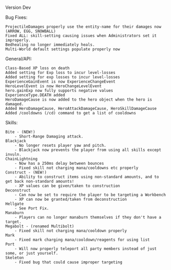 Version Dev

Bug Fixes:

	ProjectileDamages properly use the entity-name for their damages now (ARROW, EGG, SNOWBALL)
	Fixed ALL: skill-setting causing issues when Administrators set it improperly.
	Bedhealing no longer immediately heals.
	Multi-World default settings populate properly now

General/API:

	Class-Based XP loss on death
	Added setting for Exp loss to incur level-losses
	Added setting for exp losses to incur level-losses
	ExperienceGainEvent is now ExperienceChangeEvent
	HeroLevelEvent is now HeroChangeLevelEvent
	hero.gainExp now fully supports negative values
	ExperienceType.DEATH added
	HeroDamageCause is now added to the hero object when the hero is damaged.
	Added HeroDamageCause, HeroAttackDamageCause, HeroSkillDamageCause
	Added /cooldowns (/cd) command to get a list of cooldowns

Skills:

	Bite - (NEW!)
		- Short-Range Damaging attack.
	Blackjack
		- No longer resets player yaw and pitch.
		- Blackjack now prevents the player from using all skills except invuln.
	ChainLightning
		- Now has a 250ms delay between bounces
		- Fixed skill not charging mana/cooldowns etc properly
	Construct - (NEW!)
		- Ability to construct items using non-standard amounts, and to get back non-standard amounts!
		- XP values can be given/taken to construction
	Deconstruct
		- Can now be set to require the player to be targeting a Workbench
		- XP can now be granted/taken from deconstruction
	Hellgate
		- See Port Fix.
	Manaburn
		- Players can no longer manaburn themselves if they don't have a target.
	Megabolt - (renamed Multibolt)
		- Fixed skill not charging mana/cooldown properly
	Mark
		- Fixed mark charging mana/cooldown/reagents for using list
	Port
		- Will now properly teleport all party members instead of just some, or just yourself.
	Skeleton
		- Fixed bug that could cause improper targeting